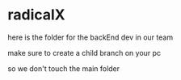 # radicalX
here is the folder for the backEnd dev in our team 

make sure to create a child branch on your pc

so we don't touch the main folder 
